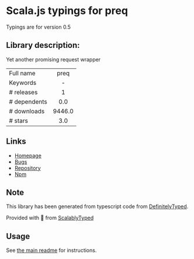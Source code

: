 
# Scala.js typings for preq

Typings are for version 0.5

## Library description:
Yet another promising request wrapper

|                    |                 |
| ------------------ | :-------------: |
| Full name          | preq |
| Keywords           | - |
| # releases         | 1 |
| # dependents       | 0.0 |
| # downloads        | 9446.0 |
| # stars            | 3.0 |

## Links
- [Homepage](https://github.com/wikimedia/preq)
- [Bugs](https://github.com/wikimedia/preq/issues)
- [Repository](https://github.com/wikimedia/preq)
- [Npm](https://www.npmjs.com/package/preq)
    


## Note
This library has been generated from typescript code from [DefinitelyTyped](https://definitelytyped.org).

Provided with :purple_heart: from [ScalablyTyped](https://github.com/oyvindberg/ScalablyTyped)

## Usage
See [the main readme](../../readme.md) for instructions.


